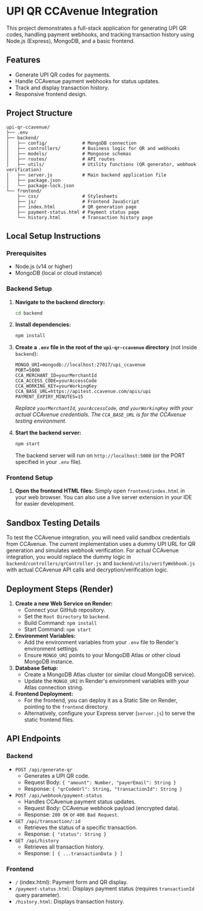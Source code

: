 # UPI QR CCAvenue Integration

This project demonstrates a full-stack application for generating UPI QR codes, handling payment webhooks, and tracking transaction history using Node.js (Express), MongoDB, and a basic frontend.

## Features

- Generate UPI QR codes for payments.
- Handle CCAvenue payment webhooks for status updates.
- Track and display transaction history.
- Responsive frontend design.

## Project Structure

```
upi-qr-ccavenue/
├── .env
├── backend/
│   ├── config/             # MongoDB connection
│   ├── controllers/        # Business logic for QR and webhooks
│   ├── models/             # Mongoose schemas
│   ├── routes/             # API routes
│   ├── utils/              # Utility functions (QR generator, webhook verification)
│   ├── server.js           # Main backend application file
│   ├── package.json
│   └── package-lock.json
└── frontend/
    ├── css/                # Stylesheets
    ├── js/                 # Frontend JavaScript
    ├── index.html          # QR generation page
    ├── payment-status.html # Payment status page
    └── history.html        # Transaction history page
```

## Local Setup Instructions

### Prerequisites

- Node.js (v14 or higher)
- MongoDB (local or cloud instance)

### Backend Setup

1.  **Navigate to the backend directory:**
    ```bash
    cd backend
    ```
2.  **Install dependencies:**
    ```bash
    npm install
    ```
3.  **Create a `.env` file in the root of the `upi-qr-ccavenue` directory** (not inside `backend`):
    ```
    MONGO_URI=mongodb://localhost:27017/upi_ccavenue
    PORT=5000
    CCA_MERCHANT_ID=yourMerchantId
    CCA_ACCESS_CODE=yourAccessCode
    CCA_WORKING_KEY=yourWorkingKey
    CCA_BASE_URL=https://apitest.ccavenue.com/apis/upi
    PAYMENT_EXPIRY_MINUTES=15
    ```
    *Replace `yourMerchantId`, `yourAccessCode`, and `yourWorkingKey` with your actual CCAvenue credentials. The `CCA_BASE_URL` is for the CCAvenue testing environment.*

4.  **Start the backend server:**
    ```bash
    npm start
    ```
    The backend server will run on `http://localhost:5000` (or the PORT specified in your `.env` file).

### Frontend Setup

1.  **Open the frontend HTML files:**
    Simply open `frontend/index.html` in your web browser. You can also use a live server extension in your IDE for easier development.

## Sandbox Testing Details

To test the CCAvenue integration, you will need valid sandbox credentials from CCAvenue. The current implementation uses a dummy UPI URL for QR generation and simulates webhook verification. For actual CCAvenue integration, you would replace the dummy logic in `backend/controllers/qrController.js` and `backend/utils/verifyWebhook.js` with actual CCAvenue API calls and decryption/verification logic.

## Deployment Steps (Render)

1.  **Create a new Web Service on Render:**
    - Connect your GitHub repository.
    - Set the `Root Directory` to `backend`.
    - Build Command: `npm install`
    - Start Command: `npm start`
2.  **Environment Variables:**
    - Add the environment variables from your `.env` file to Render's environment settings.
    - Ensure `MONGO_URI` points to your MongoDB Atlas or other cloud MongoDB instance.
3.  **Database Setup:**
    - Create a MongoDB Atlas cluster (or similar cloud MongoDB service).
    - Update the `MONGO_URI` in Render's environment variables with your Atlas connection string.
4.  **Frontend Deployment:**
    - For the frontend, you can deploy it as a Static Site on Render, pointing to the `frontend` directory.
    - Alternatively, configure your Express server (`server.js`) to serve the static frontend files.

## API Endpoints

### Backend

-   `POST /api/generate-qr`
    -   Generates a UPI QR code.
    -   Request Body: `{ "amount": Number, "payerEmail": String }`
    -   Response: `{ "qrCodeUrl": String, "transactionId": String }`
-   `POST /api/webhook/payment-status`
    -   Handles CCAvenue payment status updates.
    -   Request Body: CCAvenue webhook payload (encrypted data).
    -   Response: `200 OK` or `400 Bad Request`.
-   `GET /api/transaction/:id`
    -   Retrieves the status of a specific transaction.
    -   Response: `{ "status": String }`
-   `GET /api/history`
    -   Retrieves all transaction history.
    -   Response: `[ { ...transactionData } ]`

### Frontend

-   `/` (index.html): Payment form and QR display.
-   `/payment-status.html`: Displays payment status (requires `transactionId` query parameter).
-   `/history.html`: Displays transaction history.